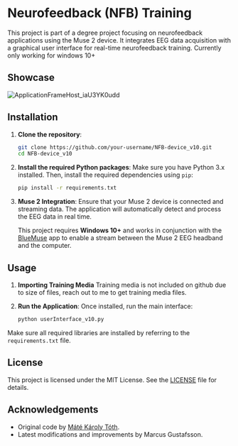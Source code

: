 # Neurofeedback (NFB) Training

This project is part of a degree project focusing on neurofeedback applications using the Muse 2 device. It integrates EEG data acquisition with a graphical user interface for real-time neurofeedback training.
Currently only working for windows 10+

## Showcase
![ApplicationFrameHost_iaU3YK0udd](https://github.com/user-attachments/assets/acdf2f5e-30bd-40fd-82d2-0bb6bdf45954)

  
## Installation
1. **Clone the repository**:
   ```bash
   git clone https://github.com/your-username/NFB-device_v10.git
   cd NFB-device_v10
   ```

2. **Install the required Python packages**:
   Make sure you have Python 3.x installed. Then, install the required dependencies using `pip`:
   ```bash
   pip install -r requirements.txt
   ```

3. **Muse 2 Integration**:
   Ensure that your Muse 2 device is connected and streaming data. The application will automatically detect and process the EEG data in real time.

   This project requires **Windows 10+** and works in conjunction with the [BlueMuse](https://github.com/kowalej/BlueMuse) app to enable a stream between the Muse 2 EEG headband and the computer.

## Usage

1. **Importing Training Media**
   Training media is not included on github due to size of files, reach out to me to get training media files.

2. **Run the Application**:
   Once installed, run the main interface:
   ```bash
   python userInterface_v10.py
   ```



Make sure all required libraries are installed by referring to the `requirements.txt` file.

## License
This project is licensed under the MIT License. See the [LICENSE](LICENSE) file for details.

## Acknowledgements
- Original code by [Máté Károly Tóth](https://kth.diva-portal.org/smash/get/diva2:1773405/FULLTEXT01.pdf).
- Latest modifications and improvements by Marcus Gustafsson.
